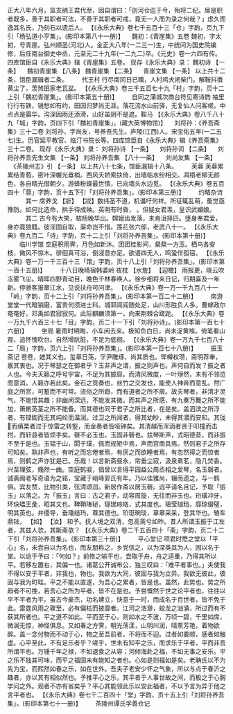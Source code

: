 <!-- { "loadSidebar": true } -->
正大八年六月，监支纳王君代至，因自谓曰：「创河仓迄于今，殆将二纪。居是职者既多，善于其职者可法，不善于其职者可戒，竟无一人而为录之何哉？」虑久而逸其名氏，乃刻石以遗后人。
 【《永乐大典》卷七千五百十三「仓」字韵，页九下引「杨弘道小亨集」。(影印本第八十一册)】 
　魏初：《青崖集》五卷
魏初，字太初，号青崖。弘州顺圣(河北)人。金正大八年(一二三一)生，中统间为国史院编修，后任南台御史中丞，元至元二十九年(一二九二)卒。《元史》卷一六四有传。四库馆臣自《永乐大典》辑《青崖集》五卷。
现存《永乐大典》录：
魏初诗 【一条】 　魏初青崖集 【八条】 
魏青崖集 【二条】 　青崖文集 【一条】 
以上共十二条，馆臣漏辑者二条。
　　代王村
行尽南冈日已曛，人村鸡犬闭柴门。解鞍抖擞黄尘了，羡煞田家老瓦盆。
 【《永乐大典》卷三千五百七十九「村」字韵，页十二上引「魏初青崖集」。(影印本第五十册)】 
　　自同之蒲城次商台符见寄诗韵
袖里行行有铁，镜愁如有约，田园归梦尚无涯。落花流水山前驿，无复仙人问客槎。中点点是霜华。沟深因雨还添滑，山好虽阴不是遮。鞍马
 【《永乐大典》卷八千八十九「城」字韵，页四下引「魏初青崖集」。(藏大英博物馆)】 
　刘将孙：《养吾斋集》三十二卷
刘将孙，字尚友，号养吾先生。庐陵(江西)人。宋宝佑五年(一二五七)生。历官延平教官、临汀书院长等。四库馆臣自《永乐大典》辑《养吾斋集》三十二卷。
现存《永乐大典》录：
刘将孙诗 【一条】 　刘将孙词 【二条】 　刘将孙养吾先生文集 【一条】 
刘将孙养吾集 【八十一条】 　刘尚友集 【一条】 　《茶陵州志》引 【一条】 
以上共八十七条，馆臣漏辑十八条。
　　芙蓉
芙蓉累累结青苞，密叶深幄光垂梢。西风夭娇索扶倚，出墙临水纷相交。凋梧老柳无颜色，各自晴光借朝夕。游蜂粉蝶最世情，已向墙头水边觅。
 【《永乐大典》卷五百四十「蓉」字韵，页十五下引「刘将孙养吾集」。(影印本第三册)】 
　　约略杂诗
　　　其一
席养戈 【斨】  【戕】数纬圣不道，机谶吁何祥。所征辄乱萌，蚤觉亟豫防。如何比造命，拱手待成殃。英明有时昏， 。但疑女君羡，皇识武媚娘。
　　　其二
古今有大笑，枯杨晚华出。嫦娥齿发落，未肯沮择匹。堕身奉君爱，身亦竟狼籍。彼淫固自取，渠命岂不惜。莲花张六郎，老武八十一。
 【《永乐大典》卷九百二「诗」字韵，页十二上引「刘将孙养吾集」。(影印本第十册)】 
　　临川学馆
空庭积雨霁，月色如新沐。团团桂影间，粲粲一方玉。栖鸟各安枝，微风不惊木。徘徊真可浴，倒浸意亦足。欲语四无人，鸣蛩伴孤宿。
 【《永乐大典》卷一万一千三百十三「馆」字韵，页十八上引「刘将孙养吾集」。(影印本第一百十五册)】 
　　十八日晚晴宿韩婆岭
夜枕 【水詹】  【迎檐】 雨报更，晓云吹冻雾飞尘。晴晖四野青动目，晚色千林春唤人。徐步细将来日记，归期喜及一年新。停骖客报章江水，见说扶舟可问津。
 【《永乐大典》卷一万一千九百八十一「岭」字韵，页十二上引「刘将孙养吾集」。(影印本第一百二十二册)】 
　　南游
堂堂一代暗销磨，富贵何须进士科。城郭闾阎随处足，山川形胜负人多。曹蜍政尔奄奄好，邓禹如君寂寂何。此际麒麟须第一，向来荆棘合蹉跎。
 【《永乐大典》卷一万九千六百三十七「目」字韵，页二十一下引「刘将孙诗」。(影印本第一百七十六册)】 
　　坐局
暑雨时明晦，小车闲去来。极知负白日，尚未浞黄埃。倚笔看山观，追怀愧吹台。自然增肮脏，不足为低徊。
 【《永乐大典》卷一万九千七百八十二「局」字韵，页六上引「刘将孙养吾集」。(影印本第一百七十八册)】 
　　振玉斋记
苍苍，媲其义也。玺章日荡，孚尹雕琢，尚其质也。斝樽权瓒，斋明荐奉，嘉其衷也。况于琴瑟之在御者乎？玉非声之谓，振之则声也。声何自而发？振之者人也。今夫天籁之呼号宇宙，不足为其披靡。而清风微度，一叶琤然，未有不领览而意消。人籁亦若此矣。金石之竞奏也，丝竹之交发也，能使人神奔而意乱。然广庭之所赏，可蹔而不可常。流俗之所趋，而有道者之所不屑。故夫琴者，非清才灵气，不能悟其趣；非幽闲深远，不能发其微。而其声之所感，有九奏万舞之所不能加，箫箾英茎之所不能备。而其德也同于君子之所比者，在是矣。盖泗滨之所浮者，有铿鍧而无其纯纶而温润。过卫之所闻者，得其幼眇，未得其潜而安和。其珑而缜栗者过于惊雷之转壑，而金奏者皆哑钟矣。其清越而浑涵者贤于叩撞而击拊，而轩县者皆烦手矣。磬不必玉也，玉固非磬也。兹琴斯声，式昭德音，而非振不至于是也。玉韫于山，閟于璞，佩而规矩中焉，声而宫商具焉。然则君子之所存可知矣。孰非声也，有听之而忘倦者焉，有厌之而欲睡者焉，有忽然得之而惊者焉，则鹤之声亦犹是已。乐哉！以言新斋昼永，帘垂尘寂，汲泉煮茗，隐几焚香。兴至理弦，翛然一曲。空庭鹤唳，倡曾以言得平园益公周丞相之爱琴，名玉磬者。诚斋阁老写奇语为之铭，宝藏于峭峰郭氏有年。乃以佳雅尚，辍而遗之，与一鹤俱。宾友赞，比物引类，弦清颂润。新居作斋以居玉磬。远平请名且记，予取「振玉」以落之。为「振玉」言曰：古之君子，动容周旋，无往而非玉也。珩璜冲牙，环玦瓃王彘，昭其文也。鞞鞘琫珌，璲珶琮珞，式其度也。瑱莹珈珰，靡琼缀璧，明其英也。弁缨导，垂璠结玙，尊其德也。玠珽琬琰，章章采采，登其华也。辂车鼎铉， 【如】  【汝】 和予。抚人境之双清，忽高斋兮如昨。昔人所谓玉振于江左者，其兹人欤，其斯斋欤？
 【《永乐大典》卷二千五百四十「斋」字韵，页二十二下引「刘将孙养吾集」。(影印本第三十册)】 
　　平心堂记
项君时懋之堂以「平心」名，未尝自以为名也，而友朋称之，乡党信之，以为深类其为人，因以名于堂。以谂于予曰：「何如？」前修之喻平也，尝取于舟，舟之适重，乃得其所以平。若移左置右，其偏一也。诸葛公开诚布公，独三叹曰：「难平者事也。」夫使我不得以安于平者，非我也，物也。我欲为大同，彼固与我为立异。我欲无彼此，彼固与我为町畦。平之不能以直遂，为吾心之累者，皆是也。虽然，此势也。势之所趋者不可挽，若吾心之所为平者，皆不在是也。予尝慨然于世之论平者也，往往以平不平者为平。虽古今豪杰，功名建立，快意于一时，而成名于百世者，皆不免于此。雷霆风雨之骤至，必有偏枯而披靡者。江河之浩渺，蛟龙之汹涌，所过而有不获其所者也。平之道不如此。平而至于心，则如水之不波，万顷一碧，千里如席，微澜无惊，神怪俱息。又如春之方霁，朝光荡漾，山明川润，晴熏芳艳，着物欲醉。盖一念付物而不动于心，物之至吾前者，不将而不迎。过者如委顺，感者如触虚。心平至此，不有足乐者乎？嗟乎，世未有知平之乐，而求乐于平者，平而非吾所谓平也。万锺千年之禄，不如退食之从容；河倾海赴之福，不如无事之安乐。平之乐不独其可味，而平之福固未有能知之者也。心如是则福如是矣。老聃氏以不为先为宝，而熙然如春之乐，如在世外。吾夫子老安少怀之气象，所以与点于春沂之趣者，亦以其有相似然也。予推平心之乐，其平者于人事世故之间，而极之于心胸学问之外。观者不亦有省矣乎？平心其能领此乐以安此福者，不以予言为异于他之言平者也。
 【《永乐大典》卷七千二百四十「堂」字韵，页十五上引「刘将孙养吾集」。(影印本第七十一册)】 
　　茶陵州谭氏孚善仓记
